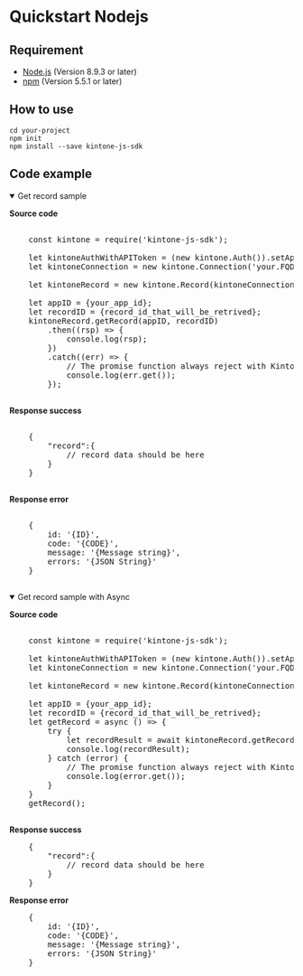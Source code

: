 # Quickstart Nodejs

## Requirement

* [Node.js](https://nodejs.org/en/) (Version 8.9.3 or later)
* [npm](https://www.npmjs.com/package/extract-text-webpack-plugin) (Version 5.5.1 or later)

## How to use

```shell
cd your-project
npm init
npm install --save kintone-js-sdk
```

## Code example

<details class="tab-container" open>
<Summary>Get record sample</Summary>

<strong class="tab-name">Source code</strong>
<pre class="inline-code">

    const kintone = require('kintone-js-sdk');

    let kintoneAuthWithAPIToken = (new kintone.Auth()).setApiToken('MY_TOKEN');
    let kintoneConnection = new kintone.Connection('your.FQDN.tld', kintoneAuthWithAPIToken);

    let kintoneRecord = new kintone.Record(kintoneConnection);

    let appID = {your_app_id};
    let recordID = {record_id_that_will_be_retrived};
    kintoneRecord.getRecord(appID, recordID)
        .then((rsp) => {
            console.log(rsp);
        })
        .catch((err) => {
            // The promise function always reject with KintoneAPIExeption
            console.log(err.get());
        });

</pre>
<strong class="tab-name">Response success</strong>
<pre class="inline-code">

    {
        "record":{
            // record data should be here
        }
    }

</pre>
<strong class="tab-name">Response error</strong>
<pre class="inline-code">

    {
        id: '{ID}',
        code: '{CODE}',
        message: '{Message string}',
        errors: '{JSON String}'
    }

</pre>
</details>

<details class="tab-container" open>
<Summary>Get record sample with Async</Summary>

<strong class="tab-name">Source code</strong>

<pre class="inline-code">

    const kintone = require('kintone-js-sdk');

    let kintoneAuthWithAPIToken = (new kintone.Auth()).setApiToken('MY_TOKEN');
    let kintoneConnection = new kintone.Connection('your.FQDN', kintoneAuthWithAPIToken);

    let kintoneRecord = new kintone.Record(kintoneConnection);

    let appID = {your_app_id};
    let recordID = {record_id_that_will_be_retrived};
    let getRecord = async () => {
        try {
            let recordResult = await kintoneRecord.getRecord(appID, recordID);
            console.log(recordResult);
        } catch (error) {
            // The promise function always reject with KintoneAPIExeption
            console.log(error.get());
        }
    }
    getRecord();

</pre>

<strong class="tab-name">Response success</strong>

<pre class="inline-code">
    {
        "record":{
            // record data should be here
        }
    }
</pre>

<strong class="tab-name">Response error</strong>

<pre class="inline-code">
    { 
        id: '{ID}',
        code: '{CODE}',
        message: '{Message string}',
        errors: '{JSON String}'
    }
</pre>

</details>
